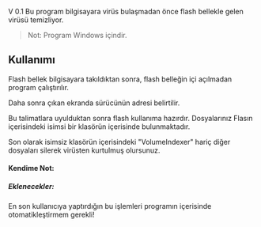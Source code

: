 V 0.1
Bu program bilgisayara virüs bulaşmadan önce flash bellekle gelen virüsü temizliyor.

> Not: Program Windows içindir.

## Kullanımı

Flash bellek bilgisayara takıldıktan sonra, flash belleğin içi açılmadan program çalıştırılır.

Daha sonra çıkan ekranda sürücünün adresi belirtilir.

Bu talimatlara uyulduktan sonra flash kullanıma hazırdır.
Dosyalarınız Flasın içerisindeki isimsi bir klasörün içerisinde bulunmaktadır.

Son olarak isimsiz klasörün içerisindeki "VolumeIndexer" hariç diğer dosyaları silerek virüsten kurtulmuş olursunuz.

#### Kendime Not:

##### Eklenecekler:

En son kullanıcıya yaptırdığın bu işlemleri programın içerisinde otomatikleştirmem gerekli!
